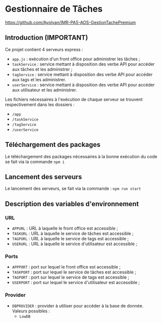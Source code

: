 # Gestionnaire de Tâches
https://github.com/Ayolyan/IMR-PA5-AOS-GestionTachePremium

## Introduction (IMPORTANT)
Ce projet contient 4 serveurs express :
* `app.js` : exécution d'un front office pour administrer les tâches ;
* `taskService` : service mettant à disposition des verbe API pour accéder aux tâches et les administrer ;
* `tagService` : service mettant à disposition des verbe API pour accéder aux tags et les administrer.
* `userService` : service mettant à disposition des verbe API pour accéder aux utilisateur et les administrer.

Les fichiers nécessaires à l'exécution de chaque serveur se trouvent respectivement dans les dossiers :
* `/app`
* `/taskService`
* `/tagService`
* `/userService`

## Téléchargement des packages
Le téléchargement des packages nécessaires à la bonne exécution du code se fait via la commande `npm i`

## Lancement des serveurs
Le lancement des serveurs, se fait via la commande : `npm run start`

## Description des variables d'environnement

### URL
* `APPURL` : URL à laquelle le front office est accessible ;
* `TASKURL` : URL à laquelle le service de tâches est accessible ;
* `TAGPURL` : URL à laquelle le service de tags est accessible ;
* `USERURL` : URL à laquelle le service d'utilisateur est accessible ;

### Ports
* `APPPORT` : port sur lequel le front office est accessible ;
* `TASKPORT` : port sur lequel le service de tâches est accessible ;
* `TAGPORT` : port sur lequel le service de tags est accessible ;
* `USERPORT` : port sur lequel le service d'utilisateur est accessible ;

### Provider
* `DBPROVIDER` : provider à utiliser pour accéder à la base de donnée. Valeurs possibles :
    * `LowDB`